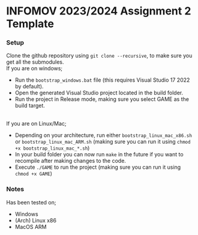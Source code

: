 # INFOMOV 2023/2024 Assignment 2 Template

### Setup
Clone the github repository using `git clone --recursive`, to make sure you get all the submodules.
<br>
If you are on windows;
* Run the `bootstrap_windows.bat` file (this requires Visual Studio 17 2022 by default).
* Open the generated Visual Studio project located in the build folder.
* Run the project in Release mode, making sure you select GAME as the build target.
<br>
If you are on Linux/Mac;

* Depending on your architecture, run either `bootstrap_linux_mac_x86.sh` or `bootstrap_linux_mac_ARM.sh` (making sure you can run it using `chmod +x bootstrap_linux_mac_*.sh`)
* In your build folder you can now run `make` in the future if you want to recompile after making changes to the code.
* Execute `./GAME` to run the project (making sure you can run it using `chmod +x GAME`)

### Notes
Has been tested on;
* Windows
* (Arch) Linux x86 
* MacOS ARM
